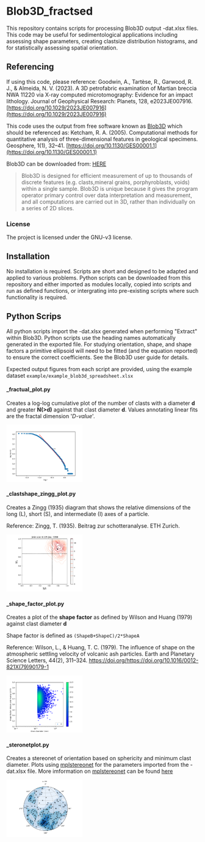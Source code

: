# Blob3D_fractsed

This repository contains scripts for processing Blob3D output -dat.xlsx files. This code may be useful for sedimentological applications including assessing shape parameters, creating clastsize distribution histograms, and for statistically assessing spatial orientation.  

## Referencing

If using this code, please reference: Goodwin, A., Tartèse, R., Garwood, R. J., & Almeida, N. V. (2023). A 3D petrofabric examination of Martian breccia NWA 11220 via X-ray computed microtomography: Evidence for an impact lithology. Journal of Geophysical Research: Planets, 128, e2023JE007916. [https://doi.org/10.1029/2023JE007916](https://doi.org/10.1029/2023JE007916) 

This code uses the output from free software known as [Blob3D](https://www.ctlab.geo.utexas.edu/software/blob3d/) which should be referenced as: Ketcham, R. A. (2005). Computational methods for quantitative analysis of three-dimensional features in geological specimens. Geosphere, 1(1), 32–41. [https://doi.org/10.1130/GES00001.1](https://doi.org/10.1130/GES00001.1) 

Blob3D can be downloaded from: [HERE](https://www.ctlab.geo.utexas.edu/software/blob3d/)

>Blob3D is designed for efficient measurement of up to thousands of discrete features (e.g. clasts,mineral grains, porphyroblasts, voids) within a single sample. Blob3D is unique because it gives the program operator primary control over data interpretation and measurement, and all computations are carried out in 3D, rather than individually on a series of 2D slices.

### License

The project is licensed under the GNU-v3 license.

## Installation

No installation is required. Scripts are short and designed to be adapted and applied to various problems. Python scripts can be downloaded from this repository and either imported as modules locally, copied into scripts and run as defined functions, or intergrating into pre-existing scripts where such functionality is required.

## Python Scrips

All python scripts import the -dat.xlsx generated when performing "Extract" within Blob3D. Python scripts use the heading names automatically generated in the exported file. For studying orientation, shape, and shape factors a primitive ellipsoid will need to be fitted (and the equation reported) to ensure the correct coefficients. See the Blob3D user guide for details. 

Expected output figures from each script are provided, using the example dataset `example/example_blob3d_spreadsheet.xlsx`

#### _fractual_plot.py

Creates a log-log cumulative plot of the number of clasts with a diameter **d** and greater **N(>d)** against that clast diameter **d**. Values annotating linear fits are the fractal dimension '*D-value*'.

<img src="https://github.com/ag00dwin/Blob3D_fractsed/blob/main/example/_ouput/plot%20_fractual_plot.png" width="200">

#### _clastshape_zingg_plot.py

Creates a Zingg (1935) diagram that shows the relative dimensions of the long (L), short (S), and
intermediate (I) axes of a particle. 

Reference: Zingg, T. (1935). Beitrag zur schotteranalyse. ETH Zurich.

<img src="https://github.com/ag00dwin/Blob3D_fractsed/blob/main/example/_ouput/plot%20_clastshape_zingg_plot.png" width="200">

#### _shape_factor_plot.py

Creates a plot of the **shape factor** as defined by Wilson and Huang (1979) against clast diameter **d**

Shape factor is defined as `(ShapeB+ShapeC)/2*ShapeA`

Reference: Wilson, L., & Huang, T. C. (1979). The influence of shape on the atmospheric settling velocity of volcanic ash particles. Earth and Planetary Science Letters, 44(2), 311–324. https://doi.org/https://doi.org/10.1016/0012-821X(79)90179-1

<img src="https://github.com/ag00dwin/Blob3D_fractsed/blob/main/example/_ouput/plot%20_shape_factor_plot.png" width="200">

#### _steronetplot.py

Creates a stereonet of orientation based on sphericity and minimum clast diameter. Plots using [mplstereonet](https://pypi.org/project/mplstereonet/) for the parameters imported from the -dat.xlsx file. More imformation on [mplstereonet](https://pypi.org/project/mplstereonet/) can be found [here](https://mplstereonet.readthedocs.io/en/latest/mplstereonet.html)

<img src="https://github.com/ag00dwin/Blob3D_fractsed/blob/main/example/_ouput/plot%20_stereonetplot.png" width="200">
